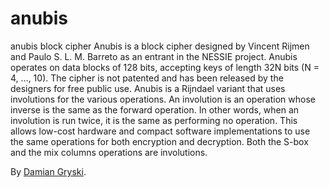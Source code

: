 # anubis
anubis block cipher
Anubis is a block cipher designed by Vincent Rijmen and Paulo S. L. M. Barreto as an entrant in the NESSIE project. Anubis operates on data blocks of 128 bits, accepting keys of length 32N bits (N = 4, ..., 10). The cipher is not patented and has been released by the designers for free public use. Anubis is a Rijndael variant that uses involutions for the various operations. An involution is an operation whose inverse is the same as the forward operation. In other words, when an involution is run twice, it is the same as performing no operation. This allows low-cost hardware and compact software implementations to use the same operations for both encryption and decryption. Both the S-box and the mix columns operations are involutions.

By [Damian Gryski](https://github.com/dgryski).
